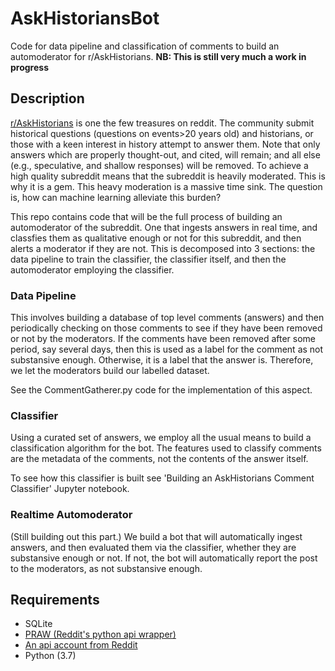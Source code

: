 # AskHistoriansBot
Code for data pipeline and classification of comments to build an automoderator for r/AskHistorians.
**NB: This is still very much a work in progress**

## Description
[r/AskHistorians](www.reddit.com/r/AskHistorians) is one the few treasures on reddit. The community submit historical questions (questions on events>20 years old) and historians, or those with a keen interest in history attempt to answer them. Note that only answers which are properly thought-out, and cited, will remain; and all else (e.g., speculative, and shallow responses) will be removed. To achieve a high quality subreddit means that the subreddit is heavily moderated. This is why it is a gem. This heavy moderation is a massive time sink. The question is, how can machine learning alleviate this burden?

This repo contains code that will be the full process of building an automoderator of the subreddit. One that ingests answers in real time, and classfies them as qualitative enough or not for this subreddit, and then alerts a moderator if they are not. This is decomposed into 3 sections: the data pipeline to train the classifier, the classifier itself, and then the automoderator employing the classifier.

### Data Pipeline
This involves building a database of top level comments (answers) and then periodically checking on those comments to see if they have been removed or not by the moderators. If the comments have been removed after some period, say several days, then this is used as a label for the comment as not substansive enough. Otherwise, it is a label that the answer is. Therefore, we let the moderators build our labelled dataset.

See the CommentGatherer.py code for the implementation of this aspect.

### Classifier
Using a curated set of answers, we  employ all the usual means to build a classification algorithm for the bot. The features used to classify comments are the metadata of the comments, not the contents of the answer itself.

To see how this classifier is built see 'Building an AskHistorians Comment Classifier' Jupyter notebook.

### Realtime Automoderator
(Still building out this part.)
We build a bot that will automatically ingest answers, and then evaluated them via the classifier, whether they are substansive enough or not. If not, the bot will automatically report the post to the moderators, as not substansive enough.

## Requirements
- SQLite
- [PRAW (Reddit's python api wrapper)](https://praw.readthedocs.io/en/latest/)
- [An api account from Reddit](https://github.com/reddit-archive/reddit/wiki/OAuth2)
- Python (3.7)

